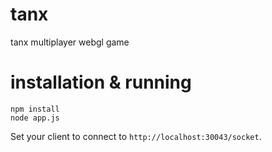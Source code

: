 # tanx
tanx multiplayer webgl game

# installation & running

```
npm install
node app.js
```

Set your client to connect to `http://localhost:30043/socket`.
